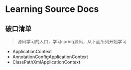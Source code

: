 # Learning Source Docs

## 破口清单

> 源码学习的入口，学习spring源码，从下面所列开始学习
- ApplicationContext
- AnnotationConfigApplicationContext
- ClassPathXmlApplicationContext